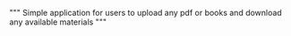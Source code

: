 """
Simple application for users to upload any pdf or books and download any available materials
"""